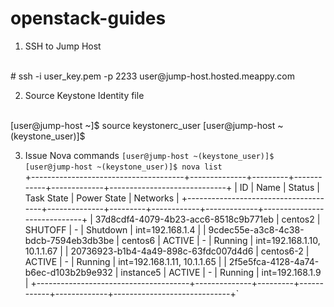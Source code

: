 # openstack-guides

1. SSH to Jump Host
<br />
# ssh -i user_key.pem -p 2233 user@jump-host.hosted.meappy.com

2. Source Keystone Identity file
<br />
[user@jump-host ~]$ source  keystonerc_user
[user@jump-host ~(keystone_user)]$ 

3. Issue Nova commands
`[user@jump-host ~(keystone_user)]$`<br>
`[user@jump-host ~(keystone_user)]$ nova list`<br>
+--------------------------------------+--------------+---------+------------+-------------+-----------------------------+
| ID                                   | Name         | Status  | Task State | Power State | Networks                    |
+--------------------------------------+--------------+---------+------------+-------------+-----------------------------+
| 37d8cdf4-4079-4b23-acc6-8518c9b771eb | centos2      | SHUTOFF | -          | Shutdown    | int=192.168.1.4             |
| 9cdec55e-a3c8-4c38-bdcb-7594eb3db3be | centos6      | ACTIVE  | -          | Running     | int=192.168.1.10, 10.1.1.67 |
| 20736923-b1b4-4a49-898c-63fdc007d4d6 | centos6-2    | ACTIVE  | -          | Running     | int=192.168.1.11, 10.1.1.65 |
| 2f5e5fca-4128-4a74-b6ec-d103b2b9e932 | instance5    | ACTIVE  | -          | Running     | int=192.168.1.9             |
+--------------------------------------+--------------+---------+------------+-------------+-----------------------------+`

